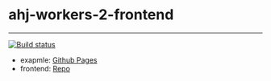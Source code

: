 # ahj-workers-2-frontend
--------------------
[![Build status](https://ci.appveyor.com/api/projects/status/3p3kgxblthifxfw1?svg=true)](https://ci.appveyor.com/project/tarapiygin/ahj-workers-2-frontend)

- exapmle: <a href="https://tarapiygin.github.io/ahj-workers-2-frontend/">Github Pages</a>
- frontend: <a href="https://github.com/tarapiygin/ahj-workers-2-frontend/">Repo</a>

